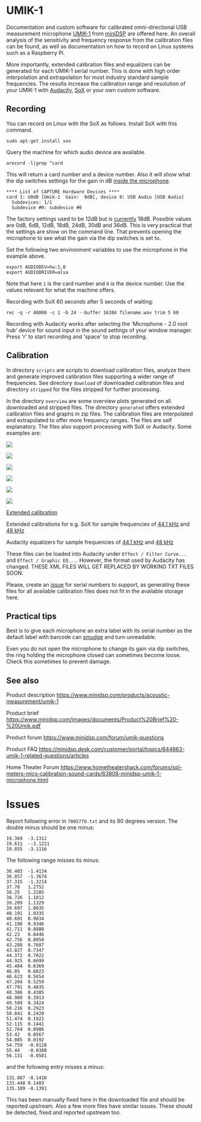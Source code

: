 # UMIK-1

Documentation and custom software for calibrated omni-directional USB measurement
microphone [UMIK-1](https://minidsp.com/products/acoustic-measurement/umik-1)
from [miniDSP](https://minidsp.com) are offered here. An overall analysis of the
sensitivity and frequency response from the calibration files can be found, as
well as documentation on how to record on Linux systems such as a Raspberry Pi.

More importantly, extended calibration files and equalizers can be generated for
each UMIK-1 serial number. This is done with high order interpolation and
extrapolation for most industry standard sample frequencies. The results
increase the calibration range and resolution of your UMIK-1 with
[Audacity](https://audacityteam.org), [SoX](http://sox.sourceforge.net) or your
own custom software.

## Recording

You can record on Linux with the SoX as follows. Install SoX with this command.

    sudo apt-get install sox

Query the machine for which audio device are available.

    arecord -l|grep ^card

This will return a card number and a device number. Also it will show what the
dip switches settings for the gain in dB
[inside the microphone](https://www.minidsp.com/forum/umik-questions/9249-umik-new-pcb-installation-question).

    **** List of CAPTURE Hardware Devices ****
    card 1: U0dB [Umik-1  Gain:  0dB], device 0: USB Audio [USB Audio]
      Subdevices: 1/1
      Subdevice #0: subdevice #0

The factory settings used to be 12dB but is
[currently](https://www.minidsp.com/forum/umik-questions/10285-umik-1-standard-factory-gain)
18dB. Possible values are 0dB, 6dB, 12dB, 18dB, 24dB, 30dB and 36dB. This is
very practical that the settings are show on the command line. That prevents
opening the microphone to see what the gain via the dip switches is set to.

Set the following two environment variables to use the microphone in the
example above.

    export AUDIODEV=hw:1,0
    export AUDIODRIVER=alsa

Note that here `1` is the card number and `0` is the device number. Use the
values relevant for what the machine offers.

Recording with SoX 60 seconds after 5 seconds of waiting:

    rec -q -r 48000 -c 1 -b 24 --buffer 16384 filename.wav trim 5 60

Recording with Audacity works after selecting the 'Microphone - 2.0 root hub'
device for sound input in the sound settings of your window manager. Press 'r'
to start recording and 'space' to stop recording.

## Calibration

In directory `scripts` are scripts to download calibration files, analyze them
and generate improved calibration files supporting a wider range of frequencies.
See directory `download` of downloaded calibration files and directory `stripped`
for the files stripped for further processing.

In the directory `overview` are some overview plots generated on all downloaded
and stripped files. The directory `generated` offers extended calibration files
and graphs in zip files. The calibration files are interpolated and
extrapolated to offer more frequency ranges. The files are self explanatory.
The files also support processing with SoX or Audacity. Some examples are:

![](example/7009115-fit-response.png)

![](example/7009115-fit-sampled-response.png)

![](example/7009115-fit-after.png)

![](example/7009115-fit-after-zoom.png)

![](example/7009115-fit-before.png)

![](example/7009115-fit-before-zoom.png)

[Extended calibration](example/7009115-fit-response.tsv)

Extended calibrations for e.g. SoX for sample frequencies of
[44.1 kHz](example/7009115-fit-sampled-response-44100.xml) and
[48 kHz](example/7009115-fit-sampled-response-48000.xml)

Audacity equalizers for sample frequencies of
[44.1 kHz](example/7009115-fit-audacity-equalizer-44100.xml) and
[48 kHz](example/7009115-fit-audacity-equalizer-48000.xml)

These files can be loaded into Audacity under `Effect / Filter Curve...` and
`Effect / Graphic EQ...`. However, the format used by Audacity has changed.
THESE XML FILES WILL GET REPLACED BY WORKING TXT FILES SOON.

Please, create an [issue](https://github.com/PanderMusubi/umik-1/issues) for
serial numbers to support, as generating these files for all available
calibration files does not fit in the available storage here.

## Practical tips

Best is to give each microphone an extra label with its serial number as the
default label with barcode can
[smudge](https://www.minidsp.com/forum/umik-questions/11202-labels-with-serial-numbers-smudge)
and turn unreadable.

Even you do not open the microphone to change its gain via dip switches, the
ring holding the microphone closed can sometimes become loose. Check this
sometimes to prevent damage.

## See also

Product description
https://www.minidsp.com/products/acoustic-measurement/umik-1

Product brief
https://www.minidsp.com/images/documents/Product%20Brief%20-%20Umik.pdf

Product forum
https://www.minidsp.com/forum/umik-questions

Product FAQ
https://minidsp.desk.com/customer/portal/topics/644663-umik-1-related-questions/articles

Home Theater Forum
https://www.hometheatershack.com/forums/spl-meters-mics-calibration-sound-cards/63808-minidsp-umik-1-microphone.html

# Issues

Report following error in `7005770.txt` and its 90 degrees version. The double
minus should be one minus:

    19.369	-3.1312
    19.611	--3.1221
    19.855	-3.1116

The following range misses its minus:

    36.403	-1.4134
    36.857	-1.3674
    37.315	-1.3214
    37.78	1.2752
    38.25	1.2285
    38.726	1.1812
    39.209	1.1329
    39.697	1.0835
    40.191	1.0335
    40.691	0.9834
    41.198	0.9346
    41.711	0.8880
    42.23	0.8446
    42.756	0.8050
    43.288	0.7687
    43.827	0.7347
    44.372	0.7022
    44.925	0.6699
    45.484	0.6369
    46.05	0.6023
    46.623	0.5654
    47.204	0.5259
    47.791	0.4835
    48.386	0.4385
    48.989	0.3913
    49.599	0.3424
    50.216	0.2923
    50.841	0.2420
    51.474	0.1922
    52.115	0.1441
    52.764	0.0986
    53.42	0.0567
    54.085	0.0192
    54.759	-0.0128
    55.44	-0.0388
    56.131	-0.0581

and the following entry misses a minus:

    131.807	-0.1416
    133.448	0.1403
    135.109	-0.1391

This has been manually fixed here in the downloaded file and should be reported
upstream. Also a few more files have similar issues. These should be detected,
fixed and reported upstream too.
